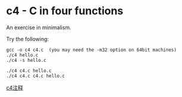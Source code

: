 c4 - C in four functions
========================

An exercise in minimalism.

Try the following:

    gcc -o c4 c4.c  (you may need the -m32 option on 64bit machines)
    ./c4 hello.c
    ./c4 -s hello.c
    
    ./c4 c4.c hello.c
    ./c4 c4.c c4.c hello.c
    
    
    
 [c4注释](https://github.com/comzyh/c4/blob/comment/c4.c)

